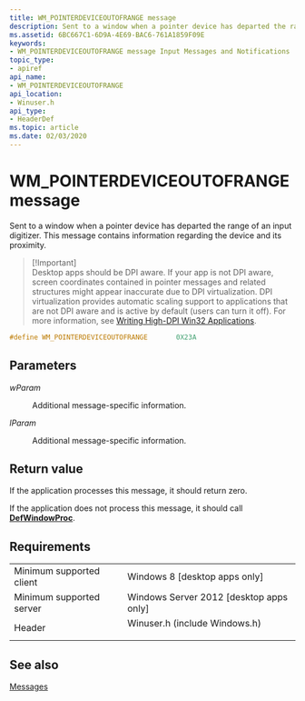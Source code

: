 ```yaml
---
title: WM_POINTERDEVICEOUTOFRANGE message
description: Sent to a window when a pointer device has departed the range of an input digitizer. This message contains information regarding the device and its proximity.
ms.assetid: 6BC667C1-6D9A-4E69-BAC6-761A1859F09E
keywords:
- WM_POINTERDEVICEOUTOFRANGE message Input Messages and Notifications
topic_type:
- apiref
api_name:
- WM_POINTERDEVICEOUTOFRANGE
api_location:
- Winuser.h
api_type:
- HeaderDef
ms.topic: article
ms.date: 02/03/2020
---
```


# WM_POINTERDEVICEOUTOFRANGE message

Sent to a window when a pointer device has departed the range of an input digitizer. This message contains information regarding the device and its proximity.

> \[!Important\]  
> Desktop apps should be DPI aware. If your app is not DPI aware, screen coordinates contained in pointer messages and related structures might appear inaccurate due to DPI virtualization. DPI virtualization provides automatic scaling support to applications that are not DPI aware and is active by default (users can turn it off). For more information, see [Writing High-DPI Win32 Applications](https://msdn.microsoft.com/library/windows/desktop/dd464660).

 


```C++
#define WM_POINTERDEVICEOUTOFRANGE       0X23A
```



## Parameters

<dl> <dt>

*wParam* 
</dt> <dd>

Additional message-specific information.

</dd> <dt>

*lParam* 
</dt> <dd>

Additional message-specific information.

</dd> </dl>

## Return value

If the application processes this message, it should return zero.

If the application does not process this message, it should call [**DefWindowProc**](https://msdn.microsoft.com/library/windows/desktop/ms633572).

## Requirements



|                                     |                                                                                                          |
|-------------------------------------|----------------------------------------------------------------------------------------------------------|
| Minimum supported client<br/> | Windows 8 \[desktop apps only\]<br/>                                                               |
| Minimum supported server<br/> | Windows Server 2012 \[desktop apps only\]<br/>                                                     |
| Header<br/>                   | <dl> <dt>Winuser.h (include Windows.h)</dt> </dl> |



## See also

<dl> <dt>

[Messages](messages.md)
</dt> </dl>

 

 





